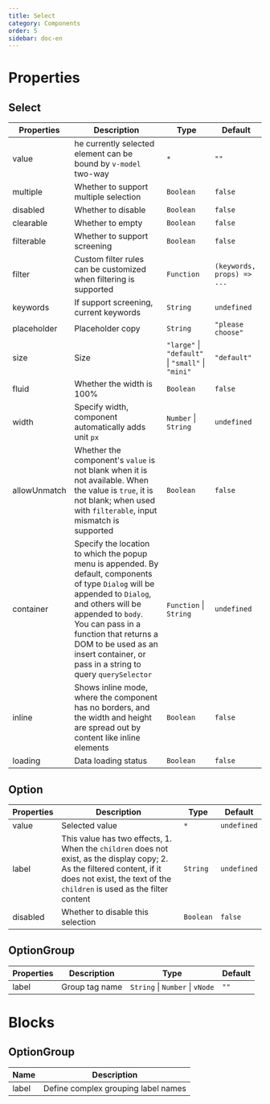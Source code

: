 ```yaml
---
title: Select
category: Components
order: 5
sidebar: doc-en
---
```


# Properties

## Select

| Properties | Description | Type |  Default |
| --- | --- | --- | --- |
| value | he currently selected element can be bound by `v-model` two-way | `*` | `""` |
| multiple | Whether to support multiple selection | `Boolean` | `false` |
| disabled | Whether to disable | `Boolean` | `false` |
| clearable | Whether to empty | `Boolean` | `false` |
| filterable | Whether to support screening | `Boolean` | `false` |
| filter | Custom filter rules can be customized when filtering is supported | `Function` | `(keywords, props) => ...` |
| keywords | If support screening, current keywords | `String` | `undefined` |
| placeholder | Placeholder copy | `String` | `"please choose"` |
| size | Size | `"large"` &#124; `"default"` &#124; `"small"` &#124; `"mini"` | `"default"` |
| fluid | Whether the width is 100% | `Boolean` | `false` |
| width | Specify width, component automatically adds unit `px` | `Number` &#124; `String` | `undefined` | 
| allowUnmatch | Whether the component's `value` is not blank when it is not available. When the value is `true`, it is not blank; when used with `filterable`, input mismatch is supported | `Boolean` | `false` |
| container | Specify the location to which the popup menu is appended. By default, components of type `Dialog` will be appended to `Dialog`, and others will be appended to `body`. You can pass in a function that returns a DOM to be used as an insert container, or pass in a string to query `querySelector` | `Function` &#124; `String` | `undefined` |
| inline | Shows inline mode, where the component has no borders, and the width and height are spread out by content like inline elements | `Boolean` | `false` |
| loading | Data loading status | `Boolean` | `false` |

## Option

| Properties | Description | Type |  Default |
| --- | --- | --- | --- |
| value | Selected value | `*` | `undefined` |
| label | This value has two effects, 1. When the `children` does not exist, as the display copy; 2. As the filtered content, if it does not exist, the text of the `children` is used as the filter content | `String`  | `undefined` |
| disabled | Whether to disable this selection | `Boolean` | `false` |

## OptionGroup

| Properties | Description | Type |  Default |
| --- | --- | --- | --- |
| label | Group tag name | `String` &#124; `Number` &#124; `vNode` | `""` |


# Blocks

## OptionGroup

| Name | Description |
| --- | --- |
| label | Define complex grouping label names |


